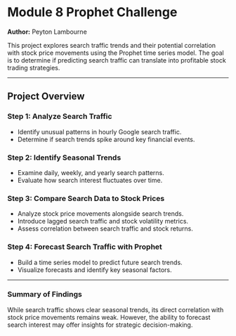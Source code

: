 # Module 8 Prophet Challenge

**Author:** Peyton Lambourne  

This project explores search traffic trends and their potential correlation with stock price movements using the Prophet time series model. The goal is to determine if predicting search traffic can translate into profitable stock trading strategies.

---

## Project Overview

### Step 1: Analyze Search Traffic  
- Identify unusual patterns in hourly Google search traffic.  
- Determine if search trends spike around key financial events.

### Step 2: Identify Seasonal Trends  
- Examine daily, weekly, and yearly search patterns.  
- Evaluate how search interest fluctuates over time.

### Step 3: Compare Search Data to Stock Prices  
- Analyze stock price movements alongside search trends.  
- Introduce lagged search traffic and stock volatility metrics.  
- Assess correlation between search traffic and stock returns.

### Step 4: Forecast Search Traffic with Prophet  
- Build a time series model to predict future search trends.  
- Visualize forecasts and identify key seasonal factors.  

---

### Summary of Findings  

While search traffic shows clear seasonal trends, its direct correlation with stock price movements remains weak. However, the ability to forecast search interest may offer insights for strategic decision-making.

